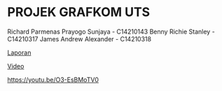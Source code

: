 # PROJEK GRAFKOM  UTS

Richard Parmenas Prayogo Sunjaya - C14210143
Benny Richie Stanley - C14210317
James Andrew Alexander - C14210318

[Laporan](https://docs.google.com/document/d/1WTP5wPhdu29oGEckY5nKeAz7feUwpJMyG7RMjB_adNw/edit)

[Video](https://youtu.be/O3-EsBMoTV0)

https://youtu.be/O3-EsBMoTV0

